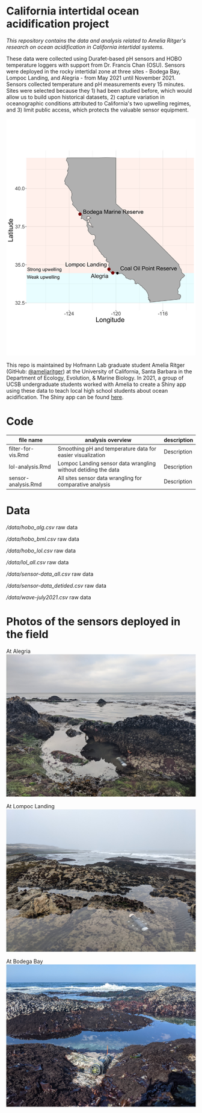 # California intertidal ocean acidification project 

*This repository contains the data and analysis related to Amelia Ritger's research on ocean acidification in California intertidal systems.*

These data were collected using Durafet-based pH sensors and HOBO temperature loggers with support from Dr. Francis Chan (OSU). Sensors were deployed in the rocky intertidal zone at three sites - Bodega Bay, Lompoc Landing, and Alegria - from May 2021 until November 2021. Sensors collected temperature and pH measurements every 15 minutes. Sites were selected because they 1) had been studied before, which would allow us to build upon historical datasets, 2) capture variation in oceanographic conditions attributed to California's two upwelling regimes, and 3) limit public access, which protects the valuable sensor equipment. 

![Map of study sites in California](/media/site-map.jpg?raw=true)

This repo is maintained by Hofmann Lab graduate student Amelia Ritger (GitHub: [@ameliaritger](https://github.com/ameliaritger)) at the University of California, Santa Barbara in the Department of Ecology, Evolution, & Marine Biology. In 2021, a group of UCSB undergraduate students worked with Amelia to create a Shiny app using these data to teach local high school students about ocean acidification. The Shiny app can be found [here](https://ameliaritger.shinyapps.io/intertidal-oa-module/). 

# Code

file name | analysis overview | description 
---|---|-----------
filter-for-vis.Rmd | Smoothing pH and temperature data for easier visualization | Description
lol-analysis.Rmd | Lompoc Landing sensor data wrangling without detiding the data | Description
sensor-analysis.Rmd | All sites sensor data wrangling for comparative analysis  | Description

# Data 
*/data/hobo_alg.csv*  raw data

*/data/hobo_bml.csv*  raw data

*/data/hobo_lol.csv*  raw data

*/data/lol_all.csv*  raw data

*/data/sensor-data_all.csv*  raw data

*/data/sensor-data_detided.csv*  raw data

*/data/wave-july2021.csv*  raw data

# Photos of the sensors deployed in the field
At Alegria
![Alt text](/media/alg-horizon.jpg?raw=true)

At Lompoc Landing
![Alt text](/media/lol-horizon.jpg?raw=true) 

At Bodega Bay
![Alt text](/media/bodega-sun.jpg?raw=true)